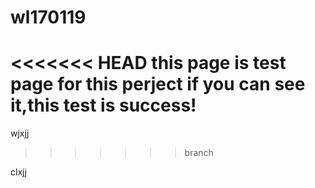# wl170119
<<<<<<< HEAD
this page is test page for this perject
if you can see it,this test is success!
=======
wjxjj
>>>>>>> branch

clxjj
